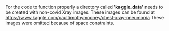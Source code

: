 For the code to function properly a directory called **'kaggle_data'** needs to be created with non-covid Xray images.
These images can be found at https://www.kaggle.com/paultimothymooney/chest-xray-pneumonia
These images were omitted because of space constraints.
